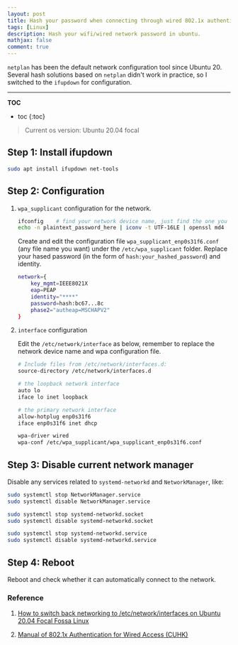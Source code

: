 ```yaml
---
layout: post
title: Hash your password when connecting through wired 802.1x authentication
tags: [Linux]
description: Hash your wifi/wired network password in ubuntu.
mathjax: false
comment: true
---
```


`netplan` has been the default network configuration tool since Ubuntu 20. Several hash solutions based on `netplan` didn't work in practice, so I switched to the `ifupdown` for configuration.

---

**TOC**

* toc
{:toc}

> Current os version: Ubuntu 20.04 focal

## Step 1: Install ifupdown

```bash
sudo apt install ifupdown net-tools
```

## Step 2: Configuration

1. `wpa_supplicant` configuration for the network.

    ```bash
    ifconfig    # find your network device name, just find the one you want to use. For me it's "enp0s31f6"
    echo -n plaintext_password_here | iconv -t UTF-16LE | openssl md4	# generate hashed password (you need to use appropriate hash method to generate. md4 is corresponding to MSCHAPV2 authentication in phase2)
    ```

    Create and edit the configuration file `wpa_supplicant_enp0s31f6.conf` (any file name you want) under the `/etc/wpa_supplicant` folder. Replace your hased password (in the form of `hash:your_hashed_password`) and identity.

    ```bash
    network={
        key_mgmt=IEEE8021X
        eap=PEAP
        identity="****"
        password=hash:bc67...8c
        phase2="autheap=MSCHAPV2"
    }
    ```

2. `interface` configuration

    Edit the `/etc/network/interface` as below, remember to replace the network device name and wpa configuration file.

    ```bash
    # Include files from /etc/network/interfaces.d:
    source-directory /etc/network/interfaces.d

    # the loopback network interface
    auto lo
    iface lo inet loopback

    # the primary network interface
    allow-hotplug enp0s31f6
    iface enp0s31f6 inet dhcp

    wpa-driver wired
    wpa-conf /etc/wpa_supplicant/wpa_supplicant_enp0s31f6.conf
    ```

## Step 3: Disable current network manager

Disable any services related to `systemd-networkd` and `NetworkManager`, like:

```bash
sudo systemctl stop NetworkManager.service
sudo systemctl disable NetworkManager.service

sudo systemctl stop systemd-networkd.socket
sudo systemctl disable systemd-networkd.socket

sudo systemctl stop systemd-networkd.service
sudo systemctl disable systemd-networkd.service
```

## Step 4: Reboot

Reboot and check whether it can automatically connect to the network.

### Reference

1. [How to switch back networking to /etc/network/interfaces on Ubuntu 20.04 Focal Fossa Linux
](https://linuxconfig.org/how-to-switch-back-networking-to-etc-network-interfaces-on-ubuntu-20-04-focal-fossa-linux)

2. [Manual of 802.1x Authentication for Wired Access (CUHK)](https://itso.cuhk.edu.cn/sites/itso.prod.dpsite02.cuhk.edu.cn/files/2021-08/Manual%20of%20802.1x%20Authentication%20for%20Wired%20Access%20.pdf)